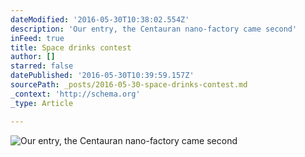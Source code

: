 ```yaml
---
dateModified: '2016-05-30T10:38:02.554Z'
description: 'Our entry, the Centauran nano-factory came second'
inFeed: true
title: Space drinks contest
author: []
starred: false
datePublished: '2016-05-30T10:39:59.157Z'
sourcePath: _posts/2016-05-30-space-drinks-contest.md
_context: 'http://schema.org'
_type: Article

---
```

![Our entry, the Centauran nano-factory came second](https://the-grid-user-content.s3-us-west-2.amazonaws.com/a4be9c23-6f5a-424b-b4d2-2aa4876261ca.jpg)